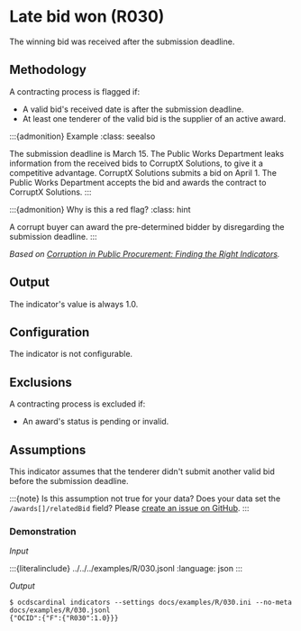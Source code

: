 # Late bid won (R030)

The winning bid was received after the submission deadline.

## Methodology

A contracting process is flagged if:

- A valid bid's received date is after the submission deadline.
- At least one tenderer of the valid bid is the supplier of an active award.

:::{admonition} Example
:class: seealso

The submission deadline is March 15. The Public Works Department leaks information from the received bids to CorruptX Solutions, to give it a competitive advantage. CorruptX Solutions submits a bid on April 1. The Public Works Department accepts the bid and awards the contract to CorruptX Solutions.
:::

:::{admonition} Why is this a red flag?
:class: hint

A corrupt buyer can award the pre-determined bidder by disregarding the submission deadline.
:::

*Based on [Corruption in Public Procurement: Finding the Right Indicators](https://www.researchgate.net/publication/303359108_Corruption_in_Public_Procurement_Finding_the_Right_Indicators).*

## Output

The indicator's value is always 1.0.

## Configuration

The indicator is not configurable.

## Exclusions

A contracting process is excluded if:

- An award's status is pending or invalid.

## Assumptions

This indicator assumes that the tenderer didn't submit another valid bid before the submission deadline.

:::{note}
Is this assumption not true for your data? Does your data set the `/awards[]/relatedBid` field? Please [create an issue on GitHub](https://github.com/open-contracting/cardinal-rs/issues).
:::

### Demonstration

*Input*

:::{literalinclude} ../../../examples/R/030.jsonl
:language: json
:::

*Output*

```console
$ ocdscardinal indicators --settings docs/examples/R/030.ini --no-meta docs/examples/R/030.jsonl
{"OCID":{"F":{"R030":1.0}}}

```
